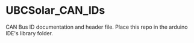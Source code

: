 # UBCSolar_CAN_IDs
CAN Bus ID documentation and header file.
Place this repo in the arduino IDE's library folder.
